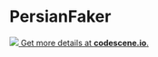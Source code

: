 # PersianFaker
[![](https://codescene.io/projects/4885/status.svg) Get more details at **codescene.io**.](https://codescene.io/projects/4885/jobs/latest-successful/results)
